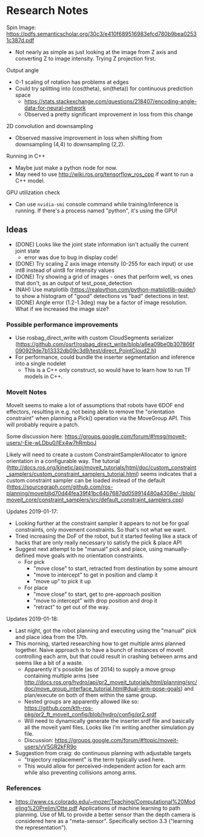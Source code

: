 # Research Notes

Spin Image: https://pdfs.semanticscholar.org/30c3/e410f689516983efcd780b9bea02531c387d.pdf

- Not nearly as simple as just looking at the image from Z axis and converting Z to image intensity. Trying Z projection first.

Output angle

- 0-1 scaling of rotation has problems at edges
- Could try splitting into (cos(theta), sin(theta)) for continuous prediction space
  - https://stats.stackexchange.com/questions/218407/encoding-angle-data-for-neural-network
  - Observed a pretty significant improvement in loss from this change

2D convolution and downsampling

- Observed massive improvement in loss when shifting from downsampling (4,4) to downsampling (2,2).

Running in C++

- Maybe just make a python node for now.
- May need to use http://wiki.ros.org/tensorflow_ros_cpp if want to run a C++ model.

GPU utilization check

- Can use `nvidia-smi` console command while training/inference is running. If there's a process named "python", it's using the GPU!


## Ideas

- (DONE) Looks like the joint state information isn't actually the current joint state
  - error was due to bug in display code!
- (DONE) Try scaling Z axis image intensity (0-255 for each input) or use int8 instead of uint8 for intensity values
- (DONE) Try showing a grid of images - ones that perform well, vs ones that don't, as an output of test_pose_detection
- (NAH) Use matplotlib (https://realpython.com/python-matplotlib-guide/) to show a histogram of "good" detections vs "bad" detections in test.
- (DONE) Angle error (1.2-1.3deg) may be a factor of image resolution. What if we increased the image size?

### Possible performance improvements

- Use rosbag_direct_write with custom CloudSegments serializer (https://github.com/osrf/rosbag_direct_write/blob/a6ea09be0b307866f090929de7b13332db09c3d9/test/direct_PointCloud2.h)
- For performance, could bundle the inserter segmentation and inference into a single nodelet
  - This is a C++ only construct, so would have to learn how to run TF models in C++.

### MoveIt Notes

MoveIt seems to make a lot of assumptions that robots have 6DOF end effectors, resulting in e.g. not being able to remove the "orientation constraint" when planning a Pick() operation
via the MoveGroup API. This will probably require a patch.

Some discussion here: https://groups.google.com/forum/#!msg/moveit-users/-Eie-wLDbu0/IEx4w7hRmboJ

Likely will need to create a custom ConstraintSamplerAllocator to ignore orientation in a configurable way.
The tutorial (http://docs.ros.org/kinetic/api/moveit_tutorials/html/doc/custom_constraint_samplers/custom_constraint_samplers_tutorial.html)
seems indicates that a custom constraint sampler can be loaded instead of the default (https://sourcegraph.com/github.com/ros-planning/moveit@d70d44fea39f41bc64b7687dd059914480a4308e/-/blob/moveit_core/constraint_samplers/src/default_constraint_samplers.cpp)

Updates 2019-01-17:
- Looking further at the constraint sampler it appears to not be for goal constraints, only movement constraints. So that's not what we want.
- Tried increasing the DoF of the robot, but it started feeling like a stack of hacks that are only really necessary to satisfy the pick & place API
- Suggest next attempt to be "manual" pick and place, using manually-defined move goals with no orientation constraints.
  - For pick
    - "move close" to start, retracted from destination by some amount
    - "move to intercept" to get in position and clamp it
    - "move up" to pick it up
  - For place
    - "move close" to start, get to pre-approach position
    - "move to intercept" with drop position and drop it
    - "retract" to get out of the way.

Updates 2019-01-18:
- Last night, got the robot planning and executing using the "manual" pick and place idea from the 17th.
- This morning, started researching how to get multiple arms planned together. Naive approach is to have a bunch of instances of
  moveit controlling each arm, but that could result in crashing between arms and seems like a bit of a waste.
  - Apparently it's possible (as of 2014) to supply a move group containing multiple arms (see http://docs.ros.org/hydro/api/pr2_moveit_tutorials/html/planning/src/doc/move_group_interface_tutorial.html#dual-arm-pose-goals) and plan/execute on both of them within the same group.
  - Nested groups are apparently allowed like so: https://github.com/kth-ros-pkg/pr2_ft_moveit_config/blob/hydro/config/pr2.srdf
  - Will need to dynamically generate the inserter.srdf file and basically all the moveit yaml files. Looks like I'm writing another simulation.py file.
  - Discussion: https://groups.google.com/forum/#!topic/moveit-users/vV5GR2kFR9o
- Suggestion from craig: do continuous planning with adjustable targets
  - "trajectory replacement" is the term typically used here.
  - This would allow for perceived-independent action for each arm  while also preventing collisions among arms.


### References

- https://www.cs.colorado.edu/~mozer/Teaching/Computational%20Modeling%20Prelim/Otte.pdf Applications of machine learning to path planning. Use of ML to provide a better sensor than the depth camera is considered here as a "meta-sensor". Specifically section 3.3 ("learning the representation").
